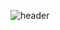 ![header](https://capsule-render.vercel.app/api?type=waving&color=auto&height=300&section=header&text=Seunghoon%20Choi&fontSize=90&desc=hoon-bari&descSize=40&descAlign=100)

<!--
**hoon-bari/hoon-bari** is a ✨ _special_ ✨ repository because its `README.md` (this file) appears on your GitHub profile.

Here are some ideas to get you started:

- 🔭 I’m currently working on ...
- 🌱 I’m currently learning ...
- 👯 I’m looking to collaborate on ...
- 🤔 I’m looking for help with ...
- 💬 Ask me about ...
- 📫 How to reach me: ...
- 😄 Pronouns: ...
- ⚡ Fun fact: ...
-->
